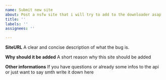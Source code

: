 ```yaml
---
name: Submit new site
about: Post a nsfw site that i will try to add to the downloader asap
title: ''
labels: ''
assignees: ''

---
```


**SiteURL**
A clear and concise description of what the bug is.

**Why should it be added**
A short reason why this site should be added

**Other informations**
If you have questions or already some infos to the api or just want to say smth write it down here
